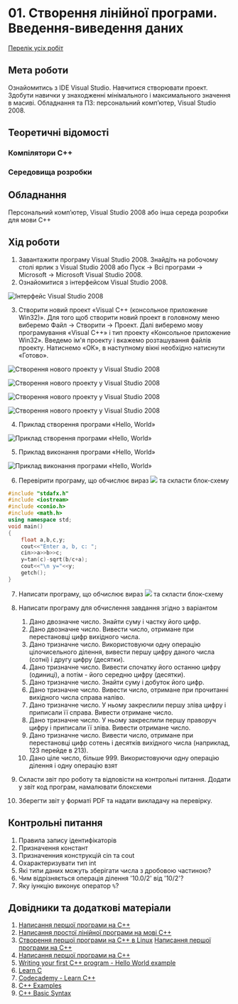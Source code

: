 # 01. Створення лінійної програми. Введення-виведення даних

[Перелік усіх робіт](README.md)

## Мета роботи 

Ознайомитись з IDE Visual Studio. Навчитися створювати проект. Здобути навички у знаходженнi мінімального і максимального значення в масиві.
Обладнання та ПЗ: персональний комп’ютер, Visual Studio 2008.

## Теоретичні відомості

### Компілятори С++

### Середовища розробки

## Обладнання

Персональний комп’ютер, Visual Studio 2008 або інша середа розробки для мови C++

## Хід роботи

1. Завантажити програму Visual Studio 2008. Знайдіть на робочому столі ярлик з Visual Studio 2008 або Пуск → Всі програми → Microsoft → Microsoft Visual Studio 2008.
2.	Ознайомитися з інтерфейсом Visual Studio 2008.

![Інтерфейс Visual Studio 2008](img/01-010.png)

3.	Створити новий проект «Visual C++ (консольное приложение Win32)». Для того щоб створити новий проект в головному меню виберемо Файл → Cтворити → Проект. Далі виберемо мову програмування «Visual C++» і тип проекту «Консольное приложение Win32». Введемо ім'я проекту і вкажемо розташування файлів проекту. Натиснемо «ОК», в наступному вікні необхідно натиснути «Готово».

![Створення нового проекту у Visual Studio 2008](img/01-020.png)

![Створення нового проекту у Visual Studio 2008](img/01-030.png)

![Створення нового проекту у Visual Studio 2008](img/01-040.png)

![Створення нового проекту у Visual Studio 2008](img/01-050.png)

4.	Приклад створення програми «Hello, World» 

![Приклад створення програми «Hello, World»](img/01-060.png)

5.	Приклад виконання програми «Hello, World» 

![Приклад виконання програми «Hello, World»](img/01-070.png)

6.	Перевірити програму, що обчислює вираз ![](img/01-085.gif) та скласти блок-схему
```cpp
#include "stdafx.h"
#include <iostream>
#include <conio.h>
#include <math.h>
using namespace std;
void main()
{
	float a,b,c,y;
	cout<<"Enter a, b, c: ";
	cin>>a>>b>>c;
	y=tan(c)-sqrt(b/c+a);
	cout<<"\n y="<<y;
	getch();  
}
```
7.	Написати програму, що обчислює вираз ![](img/01-095.gif) та скласти блок-схему

8.  Написати програму для обчислення завдання згідно з варіантом
	1. Дано двозначне число. Знайти суму і частку його цифр.
	2. Дано двозначне число. Вивести число, отримане при перестановці цифр
	вихідного числа.
	3. Дано тризначне число. Використовуючи одну операцію цілочисельного
	ділення, вивести першу цифру даного числа (сотні) і другу цифру (десятки).
	4. Дано тризначне число. Вивести спочатку його останню цифру (одиниці), а
	потім - його середню цифру (десятки).
	5. Дано тризначне число. Знайти суму і добуток його цифр.
	6. Дано тризначне число. Вивести число, отримане при прочитанні вихідного
	числа справа наліво.
	7. Дано тризначне число. У ньому закреслили першу зліва цифру і приписали її
	справа. Вивести отримане число.
	8. Дано тризначне число. У ньому закреслили першу праворуч цифру і
	приписали її зліва. Вивести отримане число.
	9. Дано тризначне число. Вивести число, отримане при перестановці цифр
	сотень і десятків вихідного числа (наприклад, 123 перейде в 213).
	10. Дано ціле число, більше 999. Використовуючи одну операцію ділення і одну
	операцію взят


9. Скласти звіт про роботу та відповісти на контрольні питання. Додати у звіт код програм, намалювати блоксхеми
10. Зберегти звіт у форматі PDF та надати викладачу на перевірку.

## Контрольні питання

1.	Правила запису ідентифікаторів
2.	Призначення констант
3.	Призначенния конструкцій cin та cout
4.	Охарактеризувати тип int
5.  Які типи даних можуть зберігати числа з дробовою частиною?
6.  Чим відрізняється операція ділення '10.0/2' від '10/2'?
7.  Яку іункцію виконує оператор `%`?

## Довідники та додаткові матеріали

1. [Написання першої програми на С++](https://codeguida.com/post/668/) 
2. [Написання простої лінійної програми на мові С++](https://stud.com.ua/254838/programuvannia/napysannia-prohramy-na-movie-c-yak-napisaty-prostu-linijnu-prohramu) 
3. [Створення першої програми на С++ в Linux](https://code-maven.com/create-your-first-c-plus-plus-program-on-linux) [Написання першої програми на С++](https://studway.com.ua/cplusplus/persha-programa-na-c-) 
4. [Написання першої програми на С++](https://uchitelya.com/programming/cpp/first-program) 
5. [Writing your first C++ program - Hello World example](https://www.geeksforgeeks.org/writing-first-c-program-hello-world-example/) 
6. [Learn C](https://www.learn-c.org/) 
7. [Codecademy - Learn C++](https://www.codecademy.com/learn/learn-c-plus-plus) 
8. [C++ Examples](https://www.programiz.com/cpp-programming/examples) 
9. [C++ Basic Syntax](https://www.tutorialspoint.com/cplusplus/cpp_basic_syntax.htm)